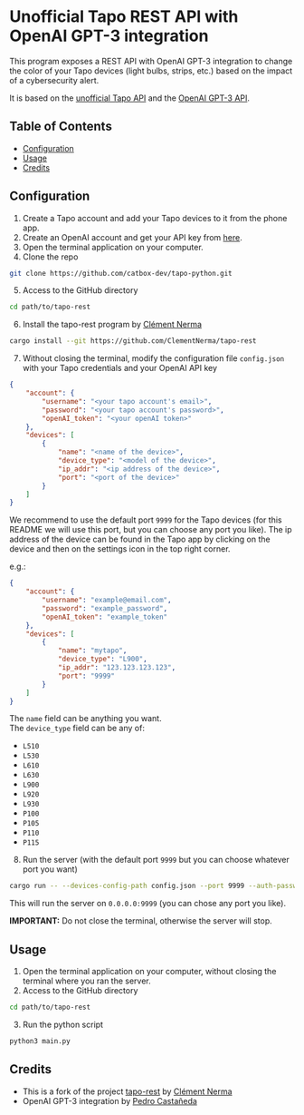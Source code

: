 # Unofficial Tapo REST API with OpenAI GPT-3 integration

This program exposes a REST API with OpenAI GPT-3 integration to change the color of your Tapo devices (light bulbs, strips, etc.) based on the impact of a cybersecurity alert.

It is based on the [unofficial Tapo API](https://crates.io/crates/tapo) and the [OpenAI GPT-3 API](https://beta.openai.com/).

## Table of Contents

* [Configuration](#configuration)
* [Usage](#usage)
* [Credits](#credits)

## Configuration

1. Create a Tapo account and add your Tapo devices to it from the phone app.
2. Create an OpenAI account and get your API key from [here](https://beta.openai.com/account/api-keys).
3. Open the terminal application on your computer.
4. Clone the repo
```sh
git clone https://github.com/catbox-dev/tapo-python.git
```

5. Access to the GitHub directory
```sh
cd path/to/tapo-rest
```

6. Install the tapo-rest program by [Clément Nerma](https://github.com/ClementNerma/tapo-rest)
```sh
cargo install --git https://github.com/ClementNerma/tapo-rest
```

7. Without closing the terminal, modify the configuration file `config.json` with your Tapo credentials and your OpenAI API key
```json
{
    "account": {
        "username": "<your tapo account's email>",
        "password": "<your tapo account's password>",
        "openAI_token": "<your openAI token>"
    },
    "devices": [
        {
            "name": "<name of the device>",
            "device_type": "<model of the device>",
            "ip_addr": "<ip address of the device>",
            "port": "<port of the device>"
        }
    ]
}
```

We recommend to use the default port `9999` for the Tapo devices (for this README we will use this port, but you can choose any port you like).
The ip address of the device can be found in the Tapo app by clicking on the device and then on the settings icon in the top right corner.

e.g.:
```json
{
    "account": {
        "username": "example@email.com",
        "password": "example_password",
        "openAI_token": "example_token"
    },
    "devices": [
        {
            "name": "mytapo",
            "device_type": "L900",
            "ip_addr": "123.123.123.123",
            "port": "9999"
        }
    ]
}
```

The `name` field can be anything you want.  
The `device_type` field can be any of:

* `L510`
* `L530`
* `L610`
* `L630`
* `L900`
* `L920`
* `L930`
* `P100`
* `P105`
* `P110`
* `P115`

8. Run the server (with the default port `9999` but you can choose whatever port you want)
```sh
cargo run -- --devices-config-path config.json --port 9999 --auth-password 'potatoes'
```

This will run the server on `0.0.0.0:9999` (you can chose any port you like).

**IMPORTANT:** Do not close the terminal, otherwise the server will stop.

## Usage

1. Open the terminal application on your computer, without closing the terminal where you ran the server.
2. Access to the GitHub directory
```sh
cd path/to/tapo-rest
```

3. Run the python script
```sh
python3 main.py
```

## Credits

* This is a fork of the project [tapo-rest](https://github.com/ClementNerma/tapo-rest) by [Clément Nerma](https://github.com/ClementNerma)
* OpenAI GPT-3 integration by [Pedro Castañeda](https://github.com/catbox-dev)
